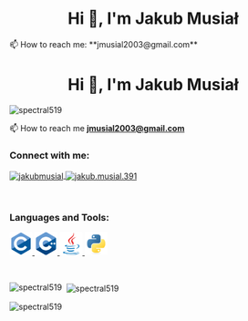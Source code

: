 <h1 align="center">Hi 👋, I'm Jakub Musiał</h1>
📫 How to reach me: **jmusial2003@gmail.com**


<h1 align="center">Hi 👋, I'm Jakub Musiał</h1>
<p align="left"> <img src="https://komarev.com/ghpvc/?username=spectral519&label=Profile%20views&color=0e75b6&style=flat" alt="spectral519" /> </p>

📫 How to reach me **jmusial2003@gmail.com**

<h3 align="left">Connect with me:</h3>
<p align="left">
  <a href="https://kaggle.com/jakubmusial" target="blank">
    <img align="center" src="https://raw.githubusercontent.com/rahuldkjain/github-profile-readme-generator/master/src/images/icons/Social/kaggle.svg" alt="jakubmusial" height="30" width="40" />
  </a>
  <a href="https://fb.com/jakub.musial.391" target="blank">
    <img align="center" src="https://raw.githubusercontent.com/rahuldkjain/github-profile-readme-generator/master/src/images/icons/Social/facebook.svg" alt="jakub.musial.391" height="30" width="40" />
  </a>
</p>

<br />

<h3 align="left">Languages and Tools:</h3>
<p align="left"> 
  <a href="https://www.cprogramming.com/" target="_blank" rel="noreferrer"> 
    <img src="https://raw.githubusercontent.com/devicons/devicon/master/icons/c/c-original.svg" alt="c" width="40" height="40"/> 
  </a> 
  <a href="https://www.w3schools.com/cpp/" target="_blank" rel="noreferrer"> 
    <img src="https://raw.githubusercontent.com/devicons/devicon/master/icons/cplusplus/cplusplus-original.svg" alt="cplusplus" width="40" height="40"/> 
  </a> 
  <a href="https://www.java.com" target="_blank" rel="noreferrer"> 
    <img src="https://raw.githubusercontent.com/devicons/devicon/master/icons/java/java-original.svg" alt="java" width="40" height="40"/> 
  </a> 
  <a href="https://www.python.org" target="_blank" rel="noreferrer"> 
    <img src="https://raw.githubusercontent.com/devicons/devicon/master/icons/python/python-original.svg" alt="python" width="40" height="40"/> 
  </a> 
</p>

<br />

<p>
  <img align="left" src="https://github-readme-stats.vercel.app/api/top-langs?username=spectral519&show_icons=true&locale=en&layout=compact" alt="spectral519" />
</p>

<p>&nbsp;
  <img align="center" src="https://github-readme-stats.vercel.app/api?username=spectral519&show_icons=true&locale=en" alt="spectral519" />
</p>

<p>
  <img align="center" src="https://github-readme-streak-stats.herokuapp.com/?user=spectral519&" alt="spectral519" />
</p>
